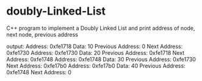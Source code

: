 # doubly-Linked-List
C++ program to implement a Doubly Linked List and print address of node, next node, previous address

output:
Address: 0xfe1718 Data: 10 Previous Address: 0 Next Address: 0xfe1730
Address: 0xfe1730 Data: 20 Previous Address: 0xfe1718 Next Address: 0xfe1748
Address: 0xfe1748 Data: 30 Previous Address: 0xfe1730 Next Address: 0xfe17b0
Address: 0xfe17b0 Data: 40 Previous Address: 0xfe1748 Next Address: 0
